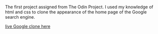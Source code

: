 The first project assigned from The Odin Project. I used my knowledge of html and css to clone the appearance of the home page of the Google search engine.

[live Google clone here](https://spaceBungalow.github.io/google-homepage/)
